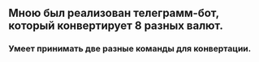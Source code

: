 ## Мною был реализован телеграмм-бот, который конвертирует 8 разных валют.
### Умеет принимать две разные команды для конвертации. 
